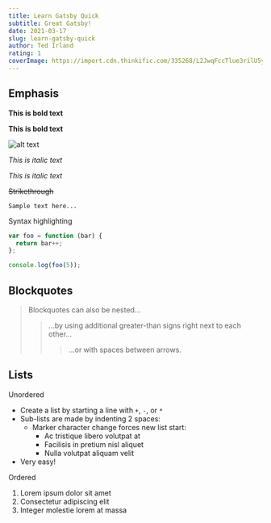 ```yaml
---
title: Learn Gatsby Quick
subtitle: Great Gatsby!
date: 2021-03-17
slug: learn-gatsby-quick
author: Ted Irland
rating: 1
coverImage: https://import.cdn.thinkific.com/335268/L2JwqFccTlue3rilU5yK_react.jpg
---
```


## Emphasis

**This is bold text**

**This is bold text**

![alt text](https://import.cdn.thinkific.com/335268/L2JwqFccTlue3rilU5yK_react.jpg 'Logo Title Text 1')

_This is italic text_

_This is italic text_

~~Strikethrough~~

```
Sample text here...
```

Syntax highlighting

```js
var foo = function (bar) {
  return bar++;
};

console.log(foo(5));
```

## Blockquotes

> Blockquotes can also be nested...
>
> > ...by using additional greater-than signs right next to each other...
> >
> > > ...or with spaces between arrows.

## Lists

Unordered

- Create a list by starting a line with `+`, `-`, or `*`
- Sub-lists are made by indenting 2 spaces:
  - Marker character change forces new list start:
    - Ac tristique libero volutpat at
    * Facilisis in pretium nisl aliquet
    - Nulla volutpat aliquam velit
- Very easy!

Ordered

1. Lorem ipsum dolor sit amet
2. Consectetur adipiscing elit
3. Integer molestie lorem at massa
